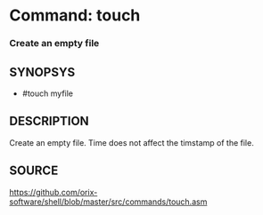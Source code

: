 # Command: touch

### Create an empty file

## SYNOPSYS

+ #touch myfile

## DESCRIPTION

Create an empty file. Time does not affect the timstamp of the file.

## SOURCE

https://github.com/orix-software/shell/blob/master/src/commands/touch.asm
